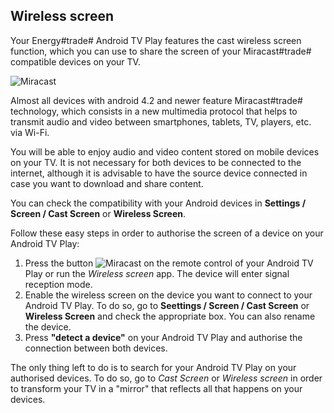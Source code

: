 ## Wireless screen

Your Energy#trade# Android TV Play features the cast wireless screen function, which you can use to share the screen of your Miracast#trade# compatible devices on your TV. 

![Miracast](http://static.energysistem.com/images/manuals/42162/5500738594960.jpg)

Almost all devices with android 4.2 and newer feature Miracast#trade# technology, which consists in a new multimedia protocol that helps to transmit audio and video between smartphones, tablets, TV, players, etc. via Wi-Fi.

You will be able to enjoy audio and video content stored on mobile devices on your TV. It is not necessary for both devices to be connected to the internet, although it is advisable to have the source device connected in case you want to download and share content.

You can check the compatibility with your Android devices in **Settings / Screen / Cast Screen** or **Wireless Screen**. 

Follow these easy steps in order to authorise the screen of a device on your Android TV Play:

1. Press the button ![Miracast](http://static.energysistem.com/images/manuals/42162/55001fcc851ce.jpg) on the remote control of your Android TV Play or run the *Wireless screen* app. The device will enter signal reception mode. 
2. Enable the wireless screen on the device you want to connect to your Android TV Play. To do so, go to **Seettings / Screen / Cast Screen** or **Wireless Screen** and check the appropriate box. You can also rename the device. 
3. Press **"detect a device"** on your Android TV Play and authorise the connection between both devices.

The only thing left to do is to search for your Android TV Play on your authorised devices. To do so, go to *Cast Screen* or *Wireless screen* in order to transform your TV in a "mirror" that reflects all that happens on your devices.
